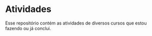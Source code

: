 # Atividades
Esse repositório contém as atividades de diversos cursos que estou fazendo ou já conclui.
